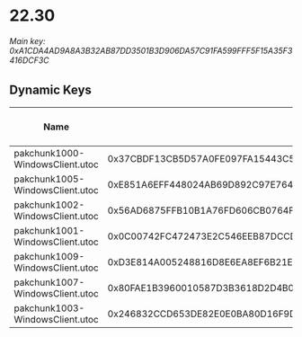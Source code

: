 # 22.30

###### *Main key: 0xA1CDA4AD9A8A3B32AB87DD3501B3D906DA57C91FA599FFF5F15A35F3416DCF3C*

## Dynamic Keys

| Name                            | Key                                                                | High Res Textures |
|---------------------------------|--------------------------------------------------------------------|-------------------|
| pakchunk1000-WindowsClient.utoc | 0x37CBDF13CB5D57A0FE097FA15443C598EA8CF36A37940DE4FC8FCB8591CE8742 | ❌                 |
| pakchunk1005-WindowsClient.utoc | 0xE851A6EFF448024AB69D892C97E764B93BC14B3826CFF0F13D0E22B24301C27B | ❌                 |
| pakchunk1002-WindowsClient.utoc | 0x56AD6875FFB10B1A76FD606CB0764FBD453223D6B2EF5795B2ECA8CFFCFDCDD9 | ❌                 |
| pakchunk1001-WindowsClient.utoc | 0x0C00742FC472473E2C546EEB87DCCDB0A83C306982AA5B0852BF5733B855BEFA | ❌                 |
| pakchunk1009-WindowsClient.utoc | 0xD3E814A005248816D8E6EA8EF6B21E8540E4BEBAFF3D8DEF058D7A00C1D0012C | ❌                 |
| pakchunk1007-WindowsClient.utoc | 0x80FAE1B3960010587D3B3618D2D4B0F0C3D116BFDA4B471D44BA78D6D8EC5376 | ❌                 |
| pakchunk1003-WindowsClient.utoc | 0x246832CCD653DE82E0E0BA80D16F9DFDC6965A1A88A625CD3B262DCD2799E29A | ❌                 |
